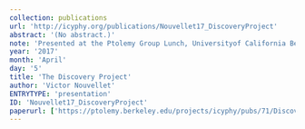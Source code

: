 ```yaml
---
collection: publications
url: 'http://icyphy.org/publications/Nouvellet17_DiscoveryProject'
abstract: '(No abstract.)'
note: 'Presented at the Ptolemy Group Lunch, Universityof California Berkeley.'
year: '2017'
month: 'April'
day: '5'
title: 'The Discovery Project'
author: 'Victor Nouvellet'
ENTRYTYPE: 'presentation'
ID: 'Nouvellet17_DiscoveryProject'
paperurl: ['https://ptolemy.berkeley.edu/projects/icyphy/pubs/71/Discovery_Project_Presentation.pptx']
---
```

